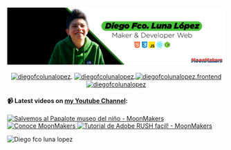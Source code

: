 ![Hi 👋, I'm Diego Fco Luna lopez, A passionate frontend developer 👨‍💻 from Hidalgo, Mexico 🇲🇽 ](./src/Banner_Github.jpeg)

<p align="center">
   <a href="https://youtube.com/moonmakers" target="blank" style='margin-right:4px'>
    <img align="center" src="https://cdn.jsdelivr.net/npm/simple-icons@3.0.1/icons/youtube.svg" alt="diegofcolunalopez" height="28px" width="28px" />
  </a>
  <a href="https://twitter.com/DiegoFr60708711" target="blank">
    <img align="center" src="https://cdn.jsdelivr.net/npm/simple-icons@3.0.1/icons/twitter.svg" alt="diegofcolunalopez" height="28px" width="28px" />
  </a>
  <a href="https://fb.com/DiegoFcoLuna" target="blank">
    <img align="center" src="https://cdn.jsdelivr.net/npm/simple-icons@3.0.1/icons/facebook.svg" alt="diegofcolunalopez.frontend" height="28px" width="28px" />
  </a>
  <a href="https://instagram.com/diegofcolunalopez" target="blank">
    <img align="center" src="https://cdn.jsdelivr.net/npm/simple-icons@3.0.1/icons/instagram.svg" alt="diegofcolunalopez" height="28px" width="28px" />
  </a>
</p>

#### 📹 Latest videos on [my Youtube Channel](https://youtube.com/moonmakers):

  <a href='https://www.youtube.com/watch?v=atmiovTPjqo' target='_blank'>
    <img width='30%' src='https://img.youtube.com/vi/atmiovTPjqo/mqdefault.jpg' alt='Salvemos al Papalote museo del niño - MoonMakers' />
  </a>
  <a href='https://www.youtube.com/watch?v=dvDbFgg9UiM' target='_blank'>
    <img width='30%' src='https://img.youtube.com/vi/dvDbFgg9UiM/mqdefault.jpg' alt='Conoce MoonMakers' />
  </a>
  <a href='https://www.youtube.com/watch?v=BbAZfiA9ry0' target='_blank'>
    <img width='30%' src='https://img.youtube.com/vi/BbAZfiA9ry0/mqdefault.jpg' alt='Tutorial de Adobe RUSH facil! - MoonMakers' />
  </a>


![Diego fco luna lopez](https://github-readme-stats.vercel.app/api?username=Diego-Luna&show_icons=true&title_color=fff&icon_color=79ff97&text_color=9f9f9f&bg_color=151515)
